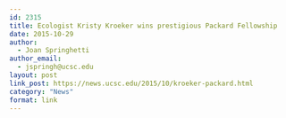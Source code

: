 ```yaml
---
id: 2315
title: Ecologist Kristy Kroeker wins prestigious Packard Fellowship
date: 2015-10-29
author:
  - Joan Springhetti
author_email:
  - jspringh@ucsc.edu
layout: post
link_post: https://news.ucsc.edu/2015/10/kroeker-packard.html
category: "News"
format: link
---
```

